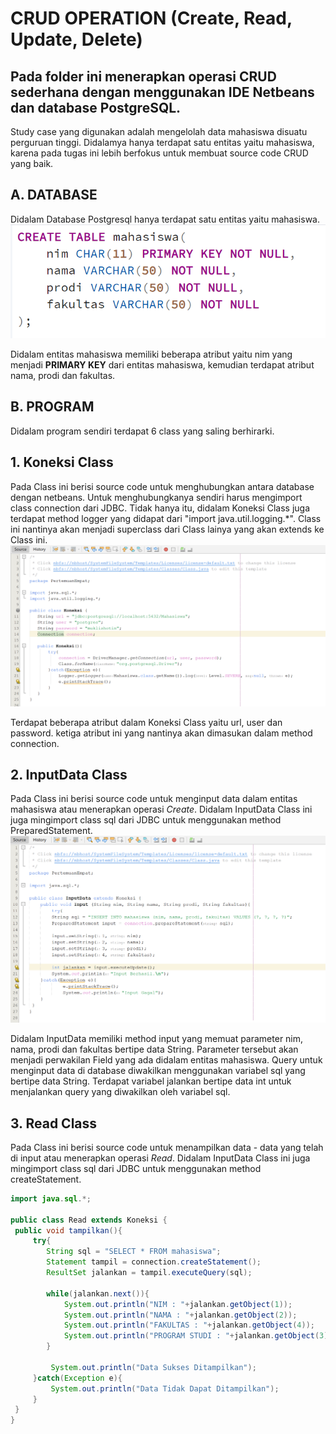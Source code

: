 # **CRUD OPERATION (Create, Read, Update, Delete)**
## Pada folder ini menerapkan operasi CRUD sederhana dengan menggunakan IDE Netbeans dan database PostgreSQL.
  Study case yang digunakan adalah mengelolah data mahasiswa disuatu perguruan tinggi. Didalamya hanya terdapat satu entitas yaitu mahasiswa, karena pada tugas ini lebih berfokus untuk membuat source code CRUD yang baik.

## A. DATABASE
   Didalam Database Postgresql hanya terdapat satu entitas yaitu mahasiswa.
   ![alt text](https://github.com/RamajaGandiKusuma/Object-Oriented-Programming/blob/main/Pict%20GITHUB/Screenshot%202024-09-15%20130846.png?raw=true)
   
   Didalam entitas mahasiswa memiliki beberapa atribut yaitu nim yang menjadi **PRIMARY KEY** dari entitas mahasiswa, kemudian terdapat atribut nama, prodi dan fakultas.

## B. PROGRAM
   Didalam program sendiri terdapat 6 class yang saling berhirarki.

   ## 1. Koneksi Class
   Pada Class ini berisi source code untuk menghubungkan antara database dengan netbeans. Untuk menghubungkanya sendiri harus mengimport class connection dari JDBC. Tidak hanya itu, didalam Koneksi Class juga terdapat method logger yang didapat dari "import java.util.logging.*". Class ini nantinya akan menjadi superclass dari Class lainya yang akan extends ke Class ini.
   ![alt text](https://github.com/RamajaGandiKusuma/Object-Oriented-Programming/blob/main/Pict%20GITHUB/Screenshot%202024-09-15%20133919.png?raw=true)

   Terdapat beberapa atribut dalam Koneksi Class yaitu url, user dan password. ketiga atribut ini yang nantinya akan dimasukan dalam method connection.

   ## 2. InputData Class
   Pada Class ini berisi source code untuk menginput data dalam entitas mahasiswa atau menerapkan operasi _Create_. Didalam InputData Class ini juga mingimport class sql dari JDBC untuk menggunakan method PreparedStatement.
   ![alt text](https://github.com/RamajaGandiKusuma/Object-Oriented-Programming/blob/main/Pict%20GITHUB/Screenshot%202024-09-15%20135522.png?raw=true)

   Didalam InputData memiliki method input yang memuat parameter nim, nama, prodi dan fakultas bertipe data String. Parameter tersebut akan menjadi perwakilan Field yang ada didalam entitas mahasiswa. Query untuk menginput data di database diwakilkan menggunakan variabel sql yang bertipe data String. Terdapat variabel jalankan bertipe data int untuk menjalankan query yang diwakilkan oleh variabel sql.

   ## 3. Read Class
   Pada Class ini berisi source code untuk menampilkan data - data yang telah di input atau menerapkan operasi _Read_. Didalam InputData Class ini juga mingimport class sql dari JDBC untuk menggunakan method createStatement.
   ```java
   import java.sql.*;

public class Read extends Koneksi {
    public void tampilkan(){
        try{
           String sql = "SELECT * FROM mahasiswa";
           Statement tampil = connection.createStatement();
           ResultSet jalankan = tampil.executeQuery(sql);
           
           while(jalankan.next()){
               System.out.println("NIM : "+jalankan.getObject(1));
               System.out.println("NAMA : "+jalankan.getObject(2));
               System.out.println("FAKULTAS : "+jalankan.getObject(4));
               System.out.println("PROGRAM STUDI : "+jalankan.getObject(3)+"\n");
           }
           
            System.out.println("Data Sukses Ditampilkan");
        }catch(Exception e){
            System.out.println("Data Tidak Dapat Ditampilkan");
        }
    }
 }

